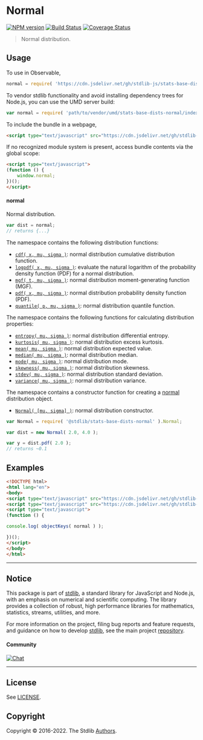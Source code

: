 <!--

@license Apache-2.0

Copyright (c) 2018 The Stdlib Authors.

Licensed under the Apache License, Version 2.0 (the "License");
you may not use this file except in compliance with the License.
You may obtain a copy of the License at

   http://www.apache.org/licenses/LICENSE-2.0

Unless required by applicable law or agreed to in writing, software
distributed under the License is distributed on an "AS IS" BASIS,
WITHOUT WARRANTIES OR CONDITIONS OF ANY KIND, either express or implied.
See the License for the specific language governing permissions and
limitations under the License.

-->

# Normal

[![NPM version][npm-image]][npm-url] [![Build Status][test-image]][test-url] [![Coverage Status][coverage-image]][coverage-url] <!-- [![dependencies][dependencies-image]][dependencies-url] -->

> Normal distribution.



<section class="usage">

## Usage

To use in Observable,

```javascript
normal = require( 'https://cdn.jsdelivr.net/gh/stdlib-js/stats-base-dists-normal@umd/browser.js' )
```

To vendor stdlib functionality and avoid installing dependency trees for Node.js, you can use the UMD server build:

```javascript
var normal = require( 'path/to/vendor/umd/stats-base-dists-normal/index.js' )
```

To include the bundle in a webpage,

```html
<script type="text/javascript" src="https://cdn.jsdelivr.net/gh/stdlib-js/stats-base-dists-normal@umd/browser.js"></script>
```

If no recognized module system is present, access bundle contents via the global scope:

```html
<script type="text/javascript">
(function () {
    window.normal;
})();
</script>
```

#### normal

Normal distribution.

```javascript
var dist = normal;
// returns {...}
```

The namespace contains the following distribution functions:

<!-- <toc pattern="*+(cdf|pdf|mgf|quantile)*"> -->

<div class="namespace-toc">

-   <span class="signature">[`cdf( x, mu, sigma )`][@stdlib/stats/base/dists/normal/cdf]</span><span class="delimiter">: </span><span class="description">normal distribution cumulative distribution function.</span>
-   <span class="signature">[`logpdf( x, mu, sigma )`][@stdlib/stats/base/dists/normal/logpdf]</span><span class="delimiter">: </span><span class="description">evaluate the natural logarithm of the probability density function (PDF) for a normal distribution.</span>
-   <span class="signature">[`mgf( t, mu, sigma )`][@stdlib/stats/base/dists/normal/mgf]</span><span class="delimiter">: </span><span class="description">normal distribution moment-generating function (MGF).</span>
-   <span class="signature">[`pdf( x, mu, sigma )`][@stdlib/stats/base/dists/normal/pdf]</span><span class="delimiter">: </span><span class="description">normal distribution probability density function (PDF).</span>
-   <span class="signature">[`quantile( p, mu, sigma )`][@stdlib/stats/base/dists/normal/quantile]</span><span class="delimiter">: </span><span class="description">normal distribution quantile function.</span>

</div>

<!-- </toc> -->

The namespace contains the following functions for calculating distribution properties:

<!-- <toc pattern="*+(entropy|kurtosis|mean|median|mode|skewness|stdev|variance)*"> -->

<div class="namespace-toc">

-   <span class="signature">[`entropy( mu, sigma )`][@stdlib/stats/base/dists/normal/entropy]</span><span class="delimiter">: </span><span class="description">normal distribution differential entropy.</span>
-   <span class="signature">[`kurtosis( mu, sigma )`][@stdlib/stats/base/dists/normal/kurtosis]</span><span class="delimiter">: </span><span class="description">normal distribution excess kurtosis.</span>
-   <span class="signature">[`mean( mu, sigma )`][@stdlib/stats/base/dists/normal/mean]</span><span class="delimiter">: </span><span class="description">normal distribution expected value.</span>
-   <span class="signature">[`median( mu, sigma )`][@stdlib/stats/base/dists/normal/median]</span><span class="delimiter">: </span><span class="description">normal distribution median.</span>
-   <span class="signature">[`mode( mu, sigma )`][@stdlib/stats/base/dists/normal/mode]</span><span class="delimiter">: </span><span class="description">normal distribution mode.</span>
-   <span class="signature">[`skewness( mu, sigma )`][@stdlib/stats/base/dists/normal/skewness]</span><span class="delimiter">: </span><span class="description">normal distribution skewness.</span>
-   <span class="signature">[`stdev( mu, sigma )`][@stdlib/stats/base/dists/normal/stdev]</span><span class="delimiter">: </span><span class="description">normal distribution standard deviation.</span>
-   <span class="signature">[`variance( mu, sigma )`][@stdlib/stats/base/dists/normal/variance]</span><span class="delimiter">: </span><span class="description">normal distribution variance.</span>

</div>

<!-- </toc> -->

The namespace contains a constructor function for creating a [normal][normal-distribution] distribution object.

<!-- <toc pattern="*ctor*"> -->

<div class="namespace-toc">

-   <span class="signature">[`Normal( [mu, sigma] )`][@stdlib/stats/base/dists/normal/ctor]</span><span class="delimiter">: </span><span class="description">normal distribution constructor.</span>

</div>

<!-- </toc> -->

```javascript
var Normal = require( '@stdlib/stats-base-dists-normal' ).Normal;

var dist = new Normal( 2.0, 4.0 );

var y = dist.pdf( 2.0 );
// returns ~0.1
```

</section>

<!-- /.usage -->

<section class="examples">

## Examples

<!-- TODO: better examples -->

<!-- eslint no-undef: "error" -->

```html
<!DOCTYPE html>
<html lang="en">
<body>
<script type="text/javascript" src="https://cdn.jsdelivr.net/gh/stdlib-js/utils-keys@umd/browser.js"></script>
<script type="text/javascript" src="https://cdn.jsdelivr.net/gh/stdlib-js/stats-base-dists-normal@umd/browser.js"></script>
<script type="text/javascript">
(function () {

console.log( objectKeys( normal ) );

})();
</script>
</body>
</html>
```

</section>

<!-- /.examples -->

<!-- Section for related `stdlib` packages. Do not manually edit this section, as it is automatically populated. -->

<section class="related">

</section>

<!-- /.related -->

<!-- Section for all links. Make sure to keep an empty line after the `section` element and another before the `/section` close. -->


<section class="main-repo" >

* * *

## Notice

This package is part of [stdlib][stdlib], a standard library for JavaScript and Node.js, with an emphasis on numerical and scientific computing. The library provides a collection of robust, high performance libraries for mathematics, statistics, streams, utilities, and more.

For more information on the project, filing bug reports and feature requests, and guidance on how to develop [stdlib][stdlib], see the main project [repository][stdlib].

#### Community

[![Chat][chat-image]][chat-url]

---

## License

See [LICENSE][stdlib-license].


## Copyright

Copyright &copy; 2016-2022. The Stdlib [Authors][stdlib-authors].

</section>

<!-- /.stdlib -->

<!-- Section for all links. Make sure to keep an empty line after the `section` element and another before the `/section` close. -->

<section class="links">

[npm-image]: http://img.shields.io/npm/v/@stdlib/stats-base-dists-normal.svg
[npm-url]: https://npmjs.org/package/@stdlib/stats-base-dists-normal

[test-image]: https://github.com/stdlib-js/stats-base-dists-normal/actions/workflows/test.yml/badge.svg?branch=v0.0.7
[test-url]: https://github.com/stdlib-js/stats-base-dists-normal/actions/workflows/test.yml?query=branch:v0.0.7

[coverage-image]: https://img.shields.io/codecov/c/github/stdlib-js/stats-base-dists-normal/main.svg
[coverage-url]: https://codecov.io/github/stdlib-js/stats-base-dists-normal?branch=main

<!--

[dependencies-image]: https://img.shields.io/david/stdlib-js/stats-base-dists-normal.svg
[dependencies-url]: https://david-dm.org/stdlib-js/stats-base-dists-normal/main

-->

[chat-image]: https://img.shields.io/gitter/room/stdlib-js/stdlib.svg
[chat-url]: https://gitter.im/stdlib-js/stdlib/

[stdlib]: https://github.com/stdlib-js/stdlib

[stdlib-authors]: https://github.com/stdlib-js/stdlib/graphs/contributors

[umd]: https://github.com/umdjs/umd
[es-module]: https://developer.mozilla.org/en-US/docs/Web/JavaScript/Guide/Modules

[deno-url]: https://github.com/stdlib-js/stats-base-dists-normal/tree/deno
[umd-url]: https://github.com/stdlib-js/stats-base-dists-normal/tree/umd
[esm-url]: https://github.com/stdlib-js/stats-base-dists-normal/tree/esm
[branches-url]: https://github.com/stdlib-js/stats-base-dists-normal/blob/main/branches.md

[stdlib-license]: https://raw.githubusercontent.com/stdlib-js/stats-base-dists-normal/main/LICENSE

[normal-distribution]: https://en.wikipedia.org/wiki/Normal_distribution

<!-- <toc-links> -->

[@stdlib/stats/base/dists/normal/ctor]: https://github.com/stdlib-js/stats-base-dists-normal-ctor/tree/umd

[@stdlib/stats/base/dists/normal/entropy]: https://github.com/stdlib-js/stats-base-dists-normal-entropy/tree/umd

[@stdlib/stats/base/dists/normal/kurtosis]: https://github.com/stdlib-js/stats-base-dists-normal-kurtosis/tree/umd

[@stdlib/stats/base/dists/normal/mean]: https://github.com/stdlib-js/stats-base-dists-normal-mean/tree/umd

[@stdlib/stats/base/dists/normal/median]: https://github.com/stdlib-js/stats-base-dists-normal-median/tree/umd

[@stdlib/stats/base/dists/normal/mode]: https://github.com/stdlib-js/stats-base-dists-normal-mode/tree/umd

[@stdlib/stats/base/dists/normal/skewness]: https://github.com/stdlib-js/stats-base-dists-normal-skewness/tree/umd

[@stdlib/stats/base/dists/normal/stdev]: https://github.com/stdlib-js/stats-base-dists-normal-stdev/tree/umd

[@stdlib/stats/base/dists/normal/variance]: https://github.com/stdlib-js/stats-base-dists-normal-variance/tree/umd

[@stdlib/stats/base/dists/normal/cdf]: https://github.com/stdlib-js/stats-base-dists-normal-cdf/tree/umd

[@stdlib/stats/base/dists/normal/logpdf]: https://github.com/stdlib-js/stats-base-dists-normal-logpdf/tree/umd

[@stdlib/stats/base/dists/normal/mgf]: https://github.com/stdlib-js/stats-base-dists-normal-mgf/tree/umd

[@stdlib/stats/base/dists/normal/pdf]: https://github.com/stdlib-js/stats-base-dists-normal-pdf/tree/umd

[@stdlib/stats/base/dists/normal/quantile]: https://github.com/stdlib-js/stats-base-dists-normal-quantile/tree/umd

<!-- </toc-links> -->

</section>

<!-- /.links -->

